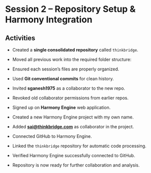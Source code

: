 # Session 2 – Repository Setup & Harmony Integration

## Activities
- Created a **single consolidated repository** called `thinkbridge`.
- Moved all previous work into the required folder structure:  

- Ensured each session’s files are properly organized.
- Used **Git conventional commits** for clean history.
- Invited **sganesh1975** as a collaborator to the new repo.
- Revoked old collaborator permissions from earlier repos.
- Signed up on **Harmony Engine** web application.
- Created a new Harmony Engine project with my own name.
- Added **sai@thinkbridge.com** as collaborator in the project.
- Connected GitHub to Harmony Engine.
- Linked the `thinkbridge` repository for automatic code processing.
- Verified Harmony Engine successfully connected to GitHub.
- Repository is now ready for further collaboration and analysis.
